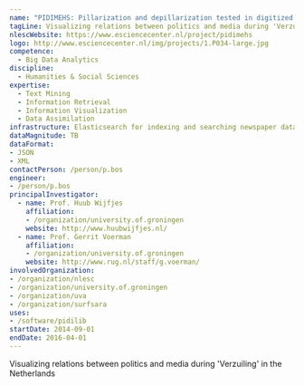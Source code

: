 ```yaml
---
name: "PIDIMEHS: Pillarization and depillarization tested in digitized media historical sources"
tagLine: Visualizing relations between politics and media during 'Verzuiling' in the Netherlands
nlescWebsite: https://www.esciencecenter.nl/project/pidimehs
logo: http://www.esciencecenter.nl/img/projects/1.P034-large.jpg
competence:
  - Big Data Analytics
discipline:
  - Humanities & Social Sciences
expertise:
  - Text Mining
  - Information Retrieval
  - Information Visualization
  - Data Assimilation
infrastructure: Elasticsearch for indexing and searching newspaper data, iPython notebook for interactive analysis
dataMagnitude: TB
dataFormat:
- JSON
- XML
contactPerson: /person/p.bos
engineer:
- /person/p.bos
principalInvestigator:
  - name: Prof. Huub Wijfjes
    affiliation:
    - /organization/university.of.groningen
    website: http://www.huubwijfjes.nl/
  - name: Prof. Gerrit Voerman
    affiliation:
    - /organization/university.of.groningen
    website: http://www.rug.nl/staff/g.voerman/
involvedOrganization:
- /organization/nlesc
- /organization/university.of.groningen
- /organization/uva
- /organization/surfsara
uses:
- /software/pidilib
startDate: 2014-09-01
endDate: 2016-04-01
---
```


Visualizing relations between politics and media during 'Verzuiling' in the Netherlands
